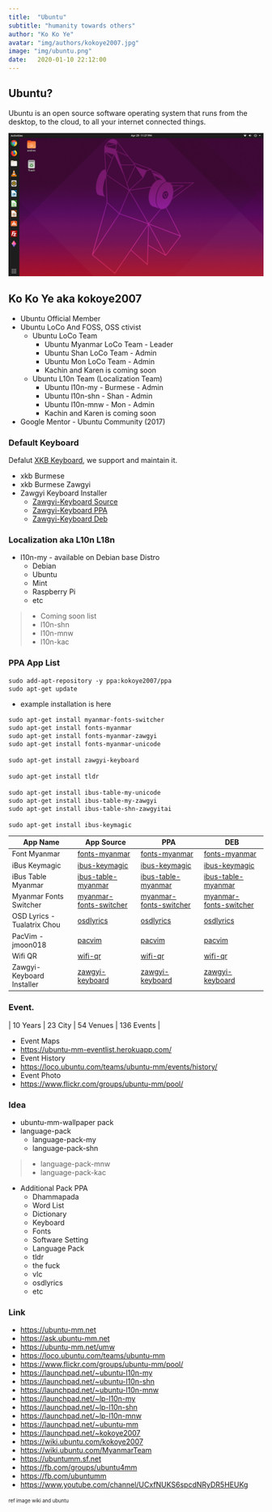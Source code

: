 ```yaml
---
title:  "Ubuntu"
subtitle: "humanity towards others"
author: "Ko Ko Ye"
avatar: "img/authors/kokoye2007.jpg"
image: "img/ubuntu.png"
date:   2020-01-10 22:12:00
---
```


## Ubuntu?

Ubuntu is an open source software operating system that runs from the desktop, to the cloud, to all your internet connected things.

![](./img/ubuntu-1.png)

## Ko Ko Ye aka kokoye2007
- Ubuntu Official Member
- Ubuntu LoCo And FOSS, OSS ctivist
	- Ubuntu LoCo Team
		- Ubuntu Myanmar LoCo Team - Leader
		- Ubuntu Shan LoCo Team - Admin
		- Ubuntu Mon LoCo Team - Admin
		- Kachin and Karen is coming soon
	- Ubuntu L10n Team (Localization Team)
		- Ubuntu l10n-my - Burmese - Admin
		- Ubuntu l10n-shn - Shan - Admin
		- Ubuntu l10n-mnw - Mon - Admin
		- Kachin and Karen is coming soon
- Google Mentor - Ubuntu Community (2017)

### Default Keyboard 

Defalut [XKB Keyboard](https://www.freedesktop.org/wiki/Software/XKeyboardConfig/), we support and maintain it. 

- xkb Burmese 
- xkb Burmese Zawgyi 
- Zawgyi Keyboard Installer 
   - [Zawgyi-Keyboard Source](https://code.launchpad.net/~kokoye2007/+junk/zawgyi-keyboard)
   - [Zawgyi-Keyboard PPA](https://launchpad.net/~kokoye2007)
   - [Zawgyi-Keyboard Deb](https://launchpad.net/~kokoye2007/+archive/ubuntu/ppa/+files/zawgyi-keyboard_2.0.5-0~8~ubuntu19.04.1_all.deb)

### Localization aka L10n L18n 
- l10n-my  - available on Debian base Distro 
	- Debian
	- Ubuntu
	- Mint
	- Raspberry Pi
	- etc 
>- Coming soon list
>- l10n-shn
>- l10n-mnw
>- l10n-kac

### PPA App List

```
sudo add-apt-repository -y ppa:kokoye2007/ppa
sudo apt-get update
```
- example installation is here

```
sudo apt-get install myanmar-fonts-switcher
sudo apt-get install fonts-myanmar
sudo apt-get install fonts-myanmar-zawgyi
sudo apt-get install fonts-myanmar-unicode

sudo apt-get install zawgyi-keyboard

sudo apt-get install tldr

sudo apt-get install ibus-table-my-unicode
sudo apt-get install ibus-table-my-zawgyi
sudo apt-get install ibus-table-shn-zawgyitai

sudo apt-get install ibus-keymagic
```


| App Name | App Source | PPA | DEB |
|----------|------------|-----|-----|
| Font Myanmar | [fonts-myanmar](https://code.launchpad.net/~kokoye2007/+junk/fonts-myanmar)  | [fonts-myanmar](apt://fonts-myanmar) | [fonts-myanmar](http://ppa.launchpad.net/kokoye2007/ppa/ubuntu/pool/main/f/fonts-myanmar/) |
| iBus Keymagic | [ibus-keymagic](https://code.launchpad.net/~kokoye2007/+junk/ibus-keymagic)  | [ibus-keymagic](apt://ibus-keymagic) | [ibus-keymagic](http://ppa.launchpad.net/kokoye2007/ppa/ubuntu/pool/main/i/ibus-keymagic/) |
| iBus Table Myanmar | [ibus-table-myanmar](https://code.launchpad.net/~kokoye2007/+junk/ibus-table-myanmar)  | [ibus-table-myanmar](apt://ibus-table-myanmar) | [ibus-table-myanmar](http://ppa.launchpad.net/kokoye2007/ppa/ubuntu/pool/main/i/ibus-table-myanmar/) |
| Myanmar Fonts Switcher | [myanmar-fonts-switcher](https://code.launchpad.net/~kokoye2007/+junk/myanmar-fonts-switcher) | [myanmar-fonts-switcher](apt://myanmar-fonts-switcher) | [myanmar-fonts-switcher](http://ppa.launchpad.net/kokoye2007/ppa/ubuntu/pool/main/m/myanmar-fonts-switcher/) |
| OSD Lyrics - Tualatrix Chou | [osdlyrics](https://github.com/osdlyrics/osdlyrics) | [osdlyrics](apt://osdlyrics) | [osdlyrics](http://ppa.launchpad.net/kokoye2007/ppa/ubuntu/pool/main/o/osdlyrics/) | 
| PacVim - jmoon018 | [pacvim](https://github.com/jmoon018/PacVim) | [pacvim](apt://pacvim) | [pacvim](https://launchpad.net/~kokoye2007/+archive/ubuntu/ppa/+files/pacvim_1.1.1-1_all.deb) |
| Wifi QR | [wifi-qr]() | [wifi-qr](https://code.launchpad.net/~kokoye2007/wifi-qr/wifi-qr) | [wifi-qr](apt://wifi-qr) | [wifi-qr](http://ppa.launchpad.net/kokoye2007/ppa/ubuntu/pool/main/w/wifi-qr/) |
| Zawgyi-Keyboard Installer |  [zawgyi-keyboard](https://code.launchpad.net/~kokoye2007/+junk/zawgyi-keyboard) | [zawgyi-keyboard](apt://zawgyi-keyboard) | [zawgyi-keyboard](http://ppa.launchpad.net/kokoye2007/ppa/ubuntu/pool/main/z/zawgyi-keyboard/zawgyi-keyboard_2.0.5-0~8~ubuntu19.04.1_all.deb) |

### Event.

| 10 Years | 23 City  | 54 Venues | 136 Events |

- Event Maps
 - https://ubuntu-mm-eventlist.herokuapp.com/
- Event History
 - https://loco.ubuntu.com/teams/ubuntu-mm/events/history/
- Event Photo
 - https://www.flickr.com/groups/ubuntu-mm/pool/


### Idea
- ubuntu-mm-wallpaper pack
- language-pack 
	- language-pack-my
	- language-pack-shn
>	- language-pack-mnw 
> - language-pack-kac
- Additional Pack PPA
	- Dhammapada 
	- Word List 
	- Dictionary 
	- Keyboard
	- Fonts
	- Software Setting
	- Language Pack 
	- tldr
	- the fuck
	- vlc 
	- osdlyrics
	- etc

### Link

- https://ubuntu-mm.net
- https://ask.ubuntu-mm.net
- https://ubuntu-mm.net/umw
- https://loco.ubuntu.com/teams/ubuntu-mm
- https://www.flickr.com/groups/ubuntu-mm/pool/
- https://launchpad.net/~ubuntu-l10n-my
- https://launchpad.net/~ubuntu-l10n-shn
- https://launchpad.net/~ubuntu-l10n-mnw
- https://launchpad.net/~lp-l10n-my
- https://launchpad.net/~lp-l10n-shn
- https://launchpad.net/~lp-l10n-mnw
- https://launchpad.net/~ubuntu-mm
- https://launchpad.net/~kokoye2007
- https://wiki.ubuntu.com/kokoye2007
- https://wiki.ubuntu.com/MyanmarTeam
- https://ubuntumm.sf.net
- https://fb.com/groups/ubuntu4mm
- https://fb.com/ubuntumm
- https://www.youtube.com/channel/UCxfNUKS6spcdNRyDR5HEUKg

<sub><sup>
ref image 
wiki and ubuntu
</sup></sub>
